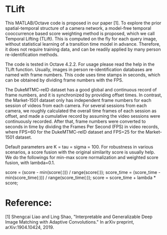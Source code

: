 # TLift

This MATLAB/Octave code is proposed in our paper [1]. To explore the prior spatial-temporal structure of a camera network, a model-free temporal cooccurrence based score weighting method is proposed, which we call Temporal Lifting (TLift). This is computed on the fly for each query image, without statistical learning of a transition time model in advance. Therefore, it does not require training data, and can be readily applied by many person re-identification methods.

The code is tested in Octave 4.2.2. For usage please read the help in the TLift function. Usually, images in person re-identification databases are named with frame numbers. This code uses time stamps in seconds, which can be obtained by dividing frame numbers with the FPS.

The DukeMTMC-reID dataset has a good global and continuous record of frame numbers, and it is synchronized by providing offset times. In contrast, the Market-1501 dataset only has independent frame numbers for each session of videos from each camera. For several sessions from each camera, we roughly calculated the overall time frames of each session as offset, and made a cumulative record by assuming the video sessions were continuously recorded. After that, frame numbers were converted to seconds in time by dividing the Frames Per Second (FPS) in video records, where FPS=60 for the DukeMTMC-reID dataset and FPS=25 for the Market-1501 dataset.

Default parameters are K = tau = sigma = 100. For robustness in various scenarios, a score fusion with the original similarity score is usually help. We do the followings for min-max score normalization and weighted score fusion, with lambda=0.1.

score = (score - min(score(:))) / range(score(:));
score_time = (score_time - min(score_time(:))) / range(score_time(:));
score = score_time + lambda * score;


# Reference:
[1] Shengcai Liao and Ling Shao, "Interpretable and Generalizable Deep Image Matching with Adaptive Convolutions." In arXiv preprint, arXiv:1904.10424, 2019.
